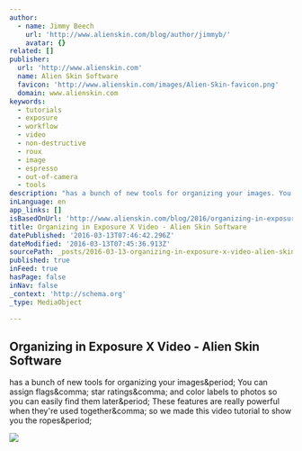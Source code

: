 ```yaml
---
author:
  - name: Jimmy Beech
    url: 'http://www.alienskin.com/blog/author/jimmyb/'
    avatar: {}
related: []
publisher:
  url: 'http://www.alienskin.com'
  name: Alien Skin Software
  favicon: 'http://www.alienskin.com/images/Alien-Skin-favicon.png'
  domain: www.alienskin.com
keywords:
  - tutorials
  - exposure
  - workflow
  - video
  - non-destructive
  - roux
  - image
  - espresso
  - out-of-camera
  - tools
description: "has a bunch of new tools for organizing your images. You can assign flags, star ratings, and color labels to photos so you can easily find them later. These features are really powerful when they're used together, so we made this video tutorial to show you the ropes."
inLanguage: en
app_links: []
isBasedOnUrl: 'http://www.alienskin.com/blog/2016/organizing-in-exposure-x-video/'
title: Organizing in Exposure X Video - Alien Skin Software
datePublished: '2016-03-13T07:46:42.296Z'
dateModified: '2016-03-13T07:45:36.913Z'
sourcePath: _posts/2016-03-13-organizing-in-exposure-x-video-alien-skin-software.md
published: true
inFeed: true
hasPage: false
inNav: false
_context: 'http://schema.org'
_type: MediaObject

---
```

<article style=""><h1>Organizing in Exposure X Video - Alien Skin Software</h1><p>has a bunch of new tools for organizing your images&amp;period; You can assign flags&amp;comma; star ratings&amp;comma; and color labels to photos so you can easily find them later&amp;period; These features are really powerful when they're used together&amp;comma; so we made this video tutorial to show you the ropes&amp;period;</p><img src="http://www.alienskin.com/site/wp-content/uploads/2015/11/ExposureX-Darkroux-web.jpg" /></article>